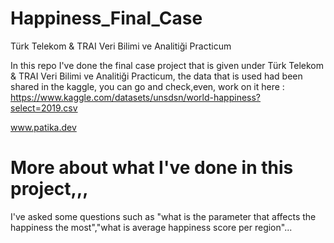 # Happiness_Final_Case
Türk Telekom &amp; TRAI Veri Bilimi ve Analitiği Practicum

In this repo I've done the final case project that is given under Türk Telekom & TRAI Veri Bilimi ve Analitiği Practicum,
the data that is used had been shared in the kaggle,
you can go and check,even, work on it here :
https://www.kaggle.com/datasets/unsdsn/world-happiness?select=2019.csv

www.patika.dev

# More about what I've done in this  project,,,

I've asked some questions such as "what is the parameter that affects the happiness the most","what is average happiness score per region"...
